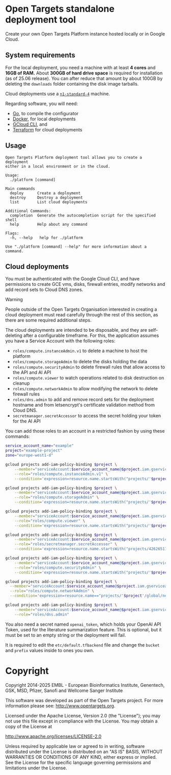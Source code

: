 # Open Targets standalone deployment tool

Create your own Open Targets Platform instance hosted locally or in Google Cloud.

## System requirements

For the local deployment, you need a machine with at least **4 cores** and **16GB
of RAM.** About **300GB of hard drive space** is required for installation (as
of 25.06 release).
You can after reduce that amount by about 100GB by deleting the `downloads`
folder containing the disk image tarballs.

Cloud deployments use a [`n1-standard-4`](https://cloud.google.com/compute/docs/general-purpose-machines#n1_machine_types)
machine.

Regarding software, you will need:

* [Go](https://go.dev/doc/install), to compile the configurator
* [Docker](https://docs.docker.com/engine/install/), for local deployments
* [GCloud CLI](https://cloud.google.com/sdk/docs/install), and
* [Terraform](https://developer.hashicorp.com/terraform/install) for cloud deployments

## Usage

```
Open Targets Platform deployment tool allows you to create a deployment
either in a local environment or in the cloud.

Usage:
  ./platform [command]

Main commands
  deploy      Create a deployment
  destroy     Destroy a deployment
  list        List cloud deployments

Additional Commands:
  completion  Generate the autocompletion script for the specified shell
  help        Help about any command

Flags:
  -h, --help   help for ./platform

Use "./platform [command] --help" for more information about a command.
```

## Cloud deployments

You must be authenticated with the Google Cloud CLI, and have permissions to
create GCE vms, disks, firewall entries, modify networks and add record sets to
Cloud DNS zones.

> [!WARNING]
> People outside of the Open Targets Organisation interested in creating a cloud
> deployment must read carefully through the rest of this section, as there are
> some required additional steps.

The cloud deployments are intended to be disposable, and they are self-deleting
after a configurable timeframe. For this, the application assumes you have a
Service Account with the following roles:

* `roles/compute.instanceAdmin.v1` to delete a machine to host the platform
* `roles/compute.storageAdmin` to delete the disks holding the data
* `roles/compute.securityAdmin` to delete firewall rules that allow access to
the API and AI API
* `roles/compute.viewer` to watch operations related to disk destruction on
cleanup
* `roles/compute.networkAdmin` to allow modifying the network to delete firewall
rules
* `roles/dns.admin` to add and remove record sets for the deployment hostname and
from letsencrypt's certificate validation method from Cloud DNS.
* `secretmanager.secretAccessor` to access the secret holding your token for the
AI API

You can add those roles to an account in a restricted fashion by using these
commands:

``` bash
service_account_name="example"
project="example-project"
zone="europe-west1-d"

gcloud projects add-iam-policy-binding $project \
	--member="serviceAccount:$service_account_name@$project.iam.gserviceaccount.com" \
	--role="roles/compute.instanceAdmin.v1" \
	--condition='expression=resource.name.startsWith("projects/'$project'/zones/europe-west1-d/instances/devinstance-"),title="Limited to devinstance instances"'

gcloud projects add-iam-policy-binding $project \
	--member="serviceAccount:$service_account_name@$project.iam.gserviceaccount.com" \
	--role="roles/compute.storageAdmin" \
	--condition='expression=resource.name.startsWith("projects/'$project'/zones/europe-west1-d/disks/devinstance-"),title="Limited to devinstance disks"'

gcloud projects add-iam-policy-binding $project \
	--member="serviceAccount:$service_account_name@$project.iam.gserviceaccount.com" \
	--role="roles/compute.viewer" \
	--condition='expression=resource.name.startsWith("projects/'$project'/zones/europe-west1-d/operations/operation-"),title="Limited to operations viewing"'

gcloud projects add-iam-policy-binding $project \
	--member="serviceAccount:$service_account_name@$project.iam.gserviceaccount.com" \
	--role="roles/secretmanager.secretAccessor" \
	--condition='expression=resource.name.startsWith("projects/426265110888/secrets/openai-token"),title="Limited to openai token secret"'

gcloud projects add-iam-policy-binding $project \
	--member="serviceAccount:$service_account_name@$project.iam.gserviceaccount.com" \
	--role="roles/compute.securityAdmin" \
	--condition='expression=resource.name.startsWith("projects/'$project'/global/firewalls/devinstance-"),title="Limited to devinstance firewall rules"'

gcloud projects add-iam-policy-binding $project \
  --member="serviceAccount:$service_account_name@$project.iam.gserviceaccount.com" \
  --role="roles/compute.networkAdmin" \
  --condition='expression=resource.name=="projects/'$project'/global/networks/default",title="Limited to default network"'

gcloud projects add-iam-policy-binding $project \
	--member="serviceAccount:$service_account_name@$project.iam.gserviceaccount.com" \
	--role="roles/dns.admin"
```

You also need a secret named `openai_token`, which holds your OpenAI API Token,
used for the literature summarization feature. This is optional, but it must be
set to an empty string or the deployment will fail.

It is required to edit the `etc/default.tfbackend` file and change the `bucket`
and `prefix` values inside to ones you own.


# Copyright
Copyright 2014-2025 EMBL - European Bioinformatics Institute, Genentech, GSK,
MSD, Pfizer, Sanofi and Wellcome Sanger Institute

This software was developed as part of the Open Targets project. For more
information please see: http://www.opentargets.org.

Licensed under the Apache License, Version 2.0 (the "License"); you may not use
this file except in compliance with the License. You may obtain a copy of the
License at

   http://www.apache.org/licenses/LICENSE-2.0

Unless required by applicable law or agreed to in writing, software distributed
under the License is distributed on an "AS IS" BASIS, WITHOUT WARRANTIES OR
CONDITIONS OF ANY KIND, either express or implied. See the License for the
specific language governing permissions and limitations under the License.
